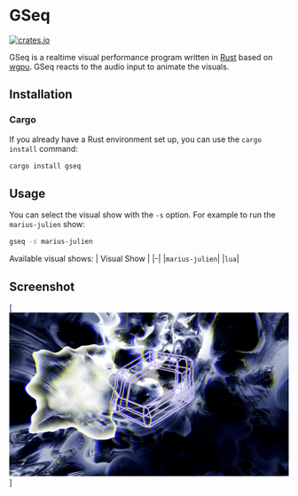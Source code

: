# GSeq

[![crates.io](https://img.shields.io/crates/v/gseq.svg)](https://crates.io/crates/gseq)

GSeq is a realtime visual performance program written in [Rust](https://www.rust-lang.org/) based on [wgpu](https://wgpu.rs/). GSeq reacts to the audio input to animate the visuals.

## Installation

### Cargo

If you already have a Rust environment set up, you can use the `cargo install` command:

```bash
cargo install gseq
```

## Usage

You can select the visual show with the `-s` option. For example to run the `marius-julien` show:

```bash
gseq -s marius-julien 
```

Available visual shows:
| Visual Show |
|-|
|`marius-julien`|
|`lua`|

## Screenshot

[![screenshot_0](screenshot/screenshot_0.png)]
